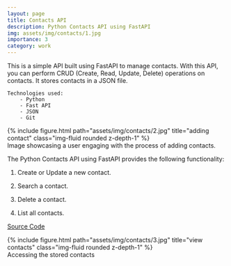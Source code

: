 ```yaml
---
layout: page
title: Contacts API 
description: Python Contacts API using FastAPI
img: assets/img/contacts/1.jpg
importance: 3
category: work
---
```


This is a simple API built using FastAPI to manage contacts. With this API, you can perform CRUD (Create, Read, Update, Delete) operations on contacts. It stores contacts in a JSON file.

    Technologies used: 
        - Python
        - Fast API
        - JSON
        - Git 

<div class="row">
    <div class="col-sm mt-3 mt-md-0">
        {% include figure.html path="assets/img/contacts/2.jpg" title="adding contact" class="img-fluid rounded z-depth-1" %}
    </div>
</div>



<div class="caption">
    Image showcasing a user engaging with the process of adding contacts.
</div>


The Python Contacts API using FastAPI provides the following functionality:

1.   Create or Update a new contact.

2.   Search a contact.

3.   Delete a contact.

4.   List all contacts.

<a href="https://github.com/yash-s0/contacts_api">Source Code</a>

<div class="row">
    <div class="col-sm mt-3 mt-md-0">
        {% include figure.html path="assets/img/contacts/3.jpg" title="view contacts" class="img-fluid rounded z-depth-1" %}
    </div>
</div>
<div class="caption">
    Accessing the stored contacts
</div>